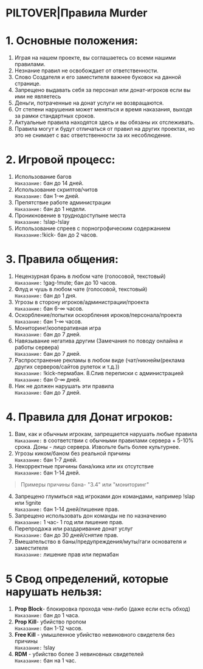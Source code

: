 # PILTOVER|Правила Murder
# 1. Основные положения:
1. Играя на нашем проекте, вы соглашаетесь со всеми нашими правилами.
2. Незнание правил не освобождает от ответственности.
3. Слово Создателя и его заместителя важнее буковок на данной странице.
4. Запрещено выдавать себя за персонал или донат-игроков если вы ими не являетесь
5. Деньги, потраченные на донат услуги не возвращаются.
6. От степени нарушения может меняться и время наказания, выходя за рамки стандартных сроков.
7. Актуальные правила находятся здесь и вы обязаны их отслеживать.
8. Правила могут и будут отличаться от правил на других проектах, но это не снимает с вас ответственности за их несоблюдение.
# 2. Игровой процесс:
1. Использование багов
<br> `Наказание:` бан до 14 дней.
2. Использование скриптов/читов
<br> `Наказание:` бан 1-∞ дней.
3. Препятствие работе администрации
<br> `Наказание:` бан до 1 недели.
4. Проникновение в труднодоступыне места
<br> `Наказание:` !slap-!slay
5. Использование спреев с порногрофическим содержанием
<br> `Наказание:`!kick- бан до 2 часов.
# 3. Правила общения:
1. Нецензурная брань в любом чате (голосовой, текстовый)
<br> `Наказание:` !gag-!mute; бан до 10 часов.
2. Флуд и чушь в любом чате (голосовой, текстовый)
<br> `Наказание:` бан до 1 дня.
3. Угрозы в сторону игроков/администрации/проекта 
<br> `Наказание:` бан 6-∞ часов.
4. Оскорбление/попытки оскорбления ироков/персонала/проекта 
<br> `Наказание:` бан 1-∞ часов.
5. Мониторинг/кооперативная игра
<br> `Наказание:` бан до 7 дней.
6. Навязывание негатива другим (Замечания по поводу онлайна и работы сервера) 
<br> `Наказание:` бан до 7 дней.
7. Распространение рекламы в любом виде (чат/никнейм(реклама других серверов/сайтов рулеток и т.д.))
<br> `Наказание:` !kick-пермабан.
8.Слив переписки с администрацией
<br> `Наказание:` бан 0-∞ дней.
9. Ник не должен нарушать эти правила 
<br> `Наказание:` бан до 7 дней.
# 4. Правила для Донат игроков:
1. Вам, как и обычным игрокам, запрещается нарушать любые правила 
<br> `Наказание:` в соответствии с обычными правилами сервера + 5-10% срока. Доны - лицо сервера. Извольте быть более культурнее.
2. Угрозы киком/баном без реальной причины
<br> `Наказание:` бан 1-7 дней.
3. Некорректные причины бана/кика или их отсутствие
<br> `Наказание:` бан 1-14 дней.
> Примеры причины бана- "3.4" или "мониторинг"
4. Запрещено глумиться над игроками дон командами, например !slap или !ignite
<br> `Наказание:` бан 1-14 дней/лишение прав.
5. Запрещено использовать дон команды не по назначению
<br> `Наказание:` 1 час- 1 год или лишение прав.
6. Перепродажа или раздаривание донат услуг
<br> `Наказание:` бан до 30 дней/снятие прав.
7. Вмешательство в баны/предупреждения/муты/гаги основателя и заместителя
<br> `Наказание:` лишение прав или пермабан
# 5 Свод определений, которые нарушать нельзя:
1. **Prop Block**- блокировка прохода чем-либо (даже если есть обход) 
<br> `Наказание:` бан до 1 часа.
2. **Prop Kill**- убийство пропом
<br> `Наказание:` бан 1-12 часов.
3. **Free Kill** - умышленное убийство невиновного свидетеля без причины
<br> `Наказание:` !slay
4. **RDM** - убийство более 3 невиновных свидетелей
<br> `Наказание:` бан на 1 час.

